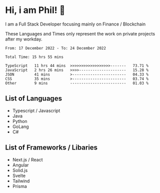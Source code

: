 # Hi, i am Phil! 👋
I am a Full Stack Developer focusing mainly on Finance / Blockchain

These Languages and Times only represent the work on private projects after my workday.
<!--START_SECTION:waka-->

```text
From: 17 December 2022 - To: 24 December 2022

Total Time: 15 hrs 55 mins

TypeScript   11 hrs 44 mins  >>>>>>>>>>>>>>>>>>-------   73.71 %
JavaScript   2 hrs 26 mins   >>>>---------------------   15.28 %
JSON         41 mins         >------------------------   04.33 %
CSS          35 mins         >------------------------   03.74 %
Other        9 mins          -------------------------   01.03 %
```

<!--END_SECTION:waka-->

## List of Languages
- Typescript / Javascript
- Java
- Python
- GoLang
- C#

## List of Frameworks / Libaries
- Next.js / React
- Angular
- Solid.js
- Svelte
- Tailwind
- Prisma
